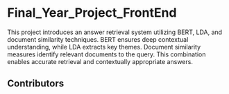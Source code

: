 # Final_Year_Project_FrontEnd
This project introduces an answer retrieval system utilizing BERT, LDA, and document similarity techniques. BERT ensures deep contextual understanding, while LDA extracts key themes. Document similarity measures identify relevant documents to the query. This combination enables accurate retrieval and contextually appropriate answers. 

## Contributors

<a href="https://github.com/ATREAY/Final_Year_Project_FrontEnd/graphs/contributors">
</a>
<a href="https://github.com/prithvirajchendake777/Final_Year_Project_FrontEnd/graphs/contributors">
</a>




